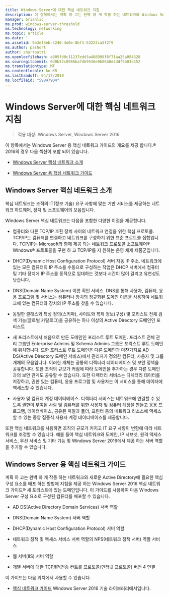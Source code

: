```yaml
---
title: Windows Server에 대한 핵심 네트워크 지침
description: 이 항목에서는 계획 하 고는 완벽 하 게 작동 하는 네트워크와 Windows Server 2016 새 포리스트의 새 Active Directory 도메인에 필요한 핵심 구성 요소를 배포할 수 있는 핵심 네트워크 가이드의 개요
manager: brianlic
ms.prod: windows-server-threshold
ms.technology: networking
ms.topic: article
ms.date: ''
ms.assetid: 9b3ef3eb-4246-4e0e-8bf1-53224ca5f2f9
ms.author: pashort
author: shortpatti
ms.openlocfilehash: a905fd0c11237edd3a408998f8f71aa25a054328
ms.sourcegitcommit: 0d0b32c8986ba7db9536e0b8648d4ddf9b03e452
ms.translationtype: MT
ms.contentlocale: ko-KR
ms.lasthandoff: 04/17/2019
ms.locfileid: "59847904"
---
```

# <a name="core-network-guidance-for-windows-server"></a>Windows Server에 대한 핵심 네트워크 지침

>적용 대상: Windows Server, Windows Server 2016

이 항목에서는 Windows Server 용 핵심 네트워크 가이드의 개요를 제공 합니다.&reg; 2016의 경우 다음 섹션이 포함 되어 있습니다.  
  
-   [Windows Server 핵심 네트워크 소개](#bkmk_intro)  
  
-   [Windows Server 용 핵심 네트워크 가이드](#bkmk_core)  
  
## <a name="bkmk_intro"></a>Windows Server 핵심 네트워크 소개

핵심 네트워크는 조직의 IT(정보 기술) 요구 사항에 맞는 기반 서비스를 제공하는 네트워크 하드웨어, 장치 및 소프트웨어의 모음입니다.

Windows Server 핵심 네트워크는 다음을 포함한 다양한 이점을 제공합니다.

- 컴퓨터와 다른 TCP/IP 호환 장치 사이의 네트워크 연결을 위한 핵심 프로토콜. TCP/IP는 컴퓨터를 연결하고 네트워크를 구성하기 위한 표준 프로토콜 집합입니다. TCP/IP는 Microsoft와 함께 제공 되는 네트워크 프로토콜 소프트웨어&reg; Windows&reg; 프로토콜을 구현 하 고 TCP/IP를 지 원하는 운영 체제 제품군입니다.

- DHCP(Dynamic Host Configuration Protocol) 서버 자동 IP 주소. 네트워크에 있는 모든 컴퓨터의 IP 주소를 수동으로 구성하는 작업은 DHCP 서버에서 컴퓨터 및 기타 장치에 IP 주소를 동적으로 임대하는 것보다 시간이 많이 걸리고 유연성도 낮습니다.

- DNS(Domain Name System) 이름 확인 서비스. DNS를 통해 사용자, 컴퓨터, 응용 프로그램 및 서비스는 컴퓨터나 장치의 정규화된 도메인 이름을 사용하여 네트워크에 있는 컴퓨터와 장치의 IP 주소를 찾을 수 있습니다.

- 동일한 클래스와 특성 정의(스키마), 사이트와 복제 정보(구성) 및 포리스트 전체 검색 기능(글로벌 카탈로그)을 공유하는 하나 이상의 Active Directory 도메인인 포리스트

- 새 포리스트에서 처음으로 만든 도메인인 포리스트 루트 도메인. 포리스트 전체 관리 그룹인 Enterprise Admins 및 Schema Admins 그룹은 포리스트 루트 도메인에 위치합니다. 또한 포리스트 루트 도메인은 다른 도메인과 마찬가지로 AD DS(Active Directory 도메인 서비스)에서 관리자가 정의한 컴퓨터, 사용자 및 그룹 개체의 모음입니다. 이러한 개체는 공통의 디렉터리 데이터베이스 및 보안 정책을 공유합니다. 또한 조직의 규모가 커짐에 따라 도메인을 추가하는 경우 다른 도메인과의 보안 관계도 공유할 수 있습니다. 또한 디렉터리 서비스는 디렉터리 데이터를 저장하고, 권한 있는 컴퓨터, 응용 프로그램 및 사용자는 이 서비스를 통해 데이터에 액세스할 수 있습니다.

- 사용자 및 컴퓨터 계정 데이터베이스. 디렉터리 서비스는 네트워크에 연결할 수 있도록 권한이 부여된 사람 및 컴퓨터를 위한 사용자 및 컴퓨터 계정을 만들고 응용 프로그램, 데이터베이스, 공유된 파일과 폴더, 프린터 등의 네트워크 리소스에 액세스할 수 있는 중앙 집중식 사용자 계정 데이터베이스를 제공합니다.

또한 핵심 네트워크를 사용하면 조직의 규모가 커지고 IT 요구 사항이 변함에 따라 네트워크를 조정할 수 있습니다. 예를 들어 핵심 네트워크와 도메인, IP 서브넷, 원격 액세스 서비스, 무선 서비스 및 기타 기능 및 Windows Server 2016에서 제공 하는 서버 역할을 추가할 수 있습니다.

## <a name="bkmk_core"></a>Windows Server 용 핵심 네트워크 가이드

계획 하 고는 완벽 하 게 작동 하는 네트워크와 새로운 Active Directory에 필요한 핵심 구성 요소를 배포 하는 방법에 지침을 제공 하는 Windows Server 2016 핵심 네트워크 가이드&reg; 새 포리스트에 있는 도메인입니다. 이 가이드를 사용하여 다음 Windows Server 구성 요소로 구성된 컴퓨터를 배포할 수 있습니다.

- AD DS(Active Directory Domain Services) 서버 역할

- DNS(Domain Name System) 서버 역할

- DHCP(Dynamic Host Configuration Protocol) 서버 역할

- 네트워크 정책 및 액세스 서비스 서버 역할의 NPS(네트워크 정책 서버) 역할 서비스

- 웹 서버(IIS) 서버 역할

- 개별 서버에 대한 TCP/IP(전송 컨트롤 프로토콜/인터넷 프로토콜) 버전 4 연결

이 가이드는 다음 위치에서 사용할 수 있습니다.

- [핵심 네트워크 가이드](../core-network-guide/Core-Network-Guide.md) Windows Server 2016 기술 라이브러리에서입니다.
  


